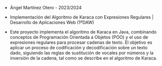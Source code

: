   * Ángel Martínez Otero - 2023/2024

  * Implementación del Algoritmo de Karaca con Expresiones Regulares | Desarrollo de Aplicaciones Web (1ºDAW)

  * Este proyecto implementa el algoritmo de Karaca en Java, combinando conceptos de Programación Orientada a Objetos (POO) y el uso de expresiones regulares para procesar cadenas de texto. El objetivo es aplicar un proceso de codificación y decodificación sobre un texto dado, siguiendo las reglas de sustitución de vocales por números y la inversión de la cadena, tal como se describe en el algoritmo de Karaca.
